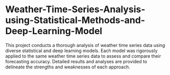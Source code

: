 # Weather-Time-Series-Analysis-using-Statistical-Methods-and-Deep-Learning-Model
This project conducts a thorough analysis of weather time series data using diverse statistical and deep learning models. Each model was rigorously applied to the same weather time series data to assess and compare their forecasting accuracy. Detailed results and analyses are provided to delineate the strengths and weaknesses of each approach.
